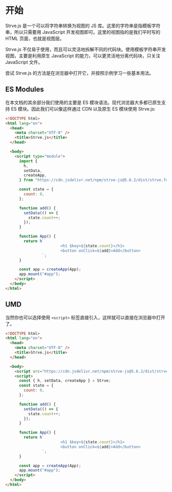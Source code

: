 # 开始

Strve.js 是一个可以将字符串转换为视图的 JS 库。这里的字符串是指模板字符串，所以只需要用 JavaScript 开发视图即可。这里的视图指的是我们平时写的 HTML 页面，也就是视图层。

Strve.js 不仅易于使用，而且可以灵活地拆解不同的代码块。使用模板字符串开发视图，主要是利用原生 JavaScript 的能力，可以更灵活地分离代码块，只关注 JavaScript 文件。

尝试 Strve.js 的方法是在浏览器中打开它，并按照示例学习一些基本用法。

## ES Modules

在本文档的其余部分我们使用的主要是 ES 模块语法。现代浏览器大多都已原生支持 ES 模块。因此我们可以像这样通过 CDN 以及原生 ES 模块使用 Strve.js:

```html
<!DOCTYPE html>
<html lang="en">
  <head>
    <meta charset="UTF-8" />
    <title>Strve.js</title>
  </head>

  <body>
    <script type="module">
      import {
        h,
        setData,
        createApp,
      } from "https://cdn.jsdelivr.net/npm/strve-js@5.6.2/dist/strve.full-esm.js";

      const state = {
        count: 0,
      };

      function add() {
        setData(() => {
          state.count++;
        });
      }

      function App() {
        return h`
						<h1 $key>${state.count}</h1>
						<button onClick=${add}>Add</button>
				`;
      }

      const app = createApp(App);
      app.mount("#app");
    </script>
  </body>
</html>
```

## UMD

当然你也可以选择使用 `<script>` 标签直接引入，这样就可以直接在浏览器中打开了。

```html
<!DOCTYPE html>
<html lang="en">
  <head>
    <meta charset="UTF-8" />
    <title>Strve.js</title>
  </head>

  <body>
    <script src="https://cdn.jsdelivr.net/npm/strve-js@5.6.2/dist/strve.full.prod.js"></script>
    <script>
      const { h, setData, createApp } = Strve;
      const state = {
        count: 0,
      };

      function add() {
        setData(() => {
          state.count++;
        });
      }

      function App() {
        return h`
						<h1 $key>${state.count}</h1>
						<button onClick=${add}>Add</button>
				`;
      }

      const app = createApp(App);
      app.mount("#app");
    </script>
  </body>
</html>
```
